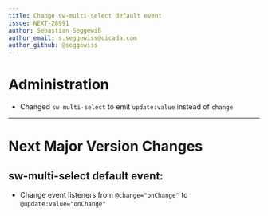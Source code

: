 ```yaml
---
title: Change sw-multi-select default event
issue: NEXT-28991
author: Sebastian Seggewiß
author_email: s.seggewiss@cicada.com
author_github: @seggewiss
---
```

# Administration
* Changed `sw-multi-select` to emit `update:value` instead of `change`
___
# Next Major Version Changes
## sw-multi-select default event:
* Change event listeners from `@change="onChange"` to `@update:value="onChange"`
